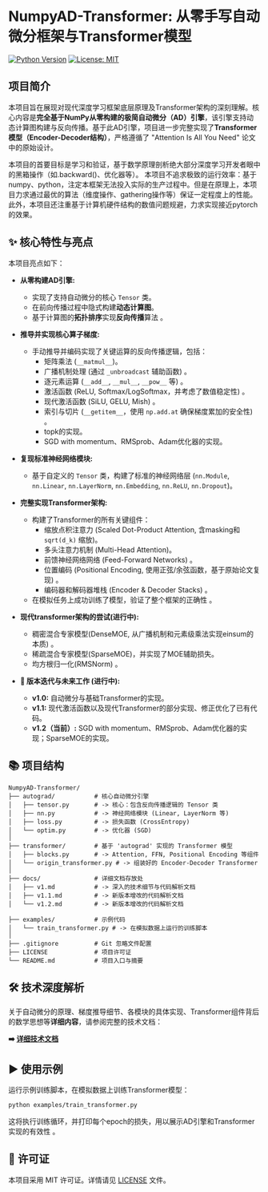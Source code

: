 # NumpyAD-Transformer: 从零手写自动微分框架与Transformer模型

[![Python Version](https://img.shields.io/badge/Python-3.8%2B-blue.svg)](https://www.python.org/)
[![License: MIT](https://img.shields.io/badge/License-MIT-yellow.svg)](https://opensource.org/licenses/MIT)

## 项目简介

本项目旨在展现对现代深度学习框架底层原理及Transformer架构的深刻理解。核心内容是**完全基于NumPy从零构建的极简自动微分（AD）引擎**，该引擎支持动态计算图构建与反向传播。基于此AD引擎，项目进一步完整实现了**Transformer模型（Encoder-Decoder结构）**，严格遵循了 "Attention Is All You Need" 论文中的原始设计。

本项目的首要目标是学习和验证，基于数学原理剖析绝大部分深度学习开发者眼中的黑箱操作（如.backward()、优化器等）。
本项目不追求极致的运行效率：基于numpy、python，注定本框架无法投入实际的生产过程中。但是在原理上，本项目力求通过最优的算法（维度操作、gathering操作等）保证一定程度上的性能。此外，本项目还注重基于计算机硬件结构的数值问题规避，力求实现接近pytorch的效果。

## ✨ 核心特性与亮点

本项目亮点如下：

* **从零构建AD引擎:**
    * 实现了支持自动微分的核心 `Tensor` 类。
    * 在前向传播过程中隐式构建**动态计算图**。
    * 基于计算图的**拓扑排序**实现**反向传播**算法 。
* **推导并实现核心算子梯度:**
    * 手动推导并编码实现了关键运算的反向传播逻辑，包括：
        * 矩阵乘法 (`__matmul__`)。
        * 广播机制处理 (通过 `_unbroadcast` 辅助函数) 。
        * 逐元素运算 (`__add__`, `__mul__`, `__pow__` 等) 。
        * 激活函数 (ReLU, Softmax/LogSoftmax，并考虑了数值稳定性) 。
        * 现代激活函数 (SiLU, GELU, Mish) 。
        * 索引与切片 (`__getitem__`，使用 `np.add.at` 确保梯度累加的安全性) 。
        * topk的实现。
        * SGD with momentum、RMSprob、Adam优化器的实现。
* **复现标准神经网络模块:**
    * 基于自定义的 `Tensor` 类，构建了标准的神经网络层 (`nn.Module`, `nn.Linear`, `nn.LayerNorm`, `nn.Embedding`, `nn.ReLU`, `nn.Dropout`)。
* **完整实现Transformer架构:**
    * 构建了Transformer的所有关键组件：
        * 缩放点积注意力 (Scaled Dot-Product Attention, 含masking和 `sqrt(d_k)` 缩放)。
        * 多头注意力机制 (Multi-Head Attention)。
        * 前馈神经网络网络 (Feed-Forward Networks) 。
        * 位置编码 (Positional Encoding, 使用正弦/余弦函数，基于原始论文复现) 。
        * 编码器和解码器堆栈 (Encoder & Decoder Stacks) 。
    * 在模拟任务上成功训练了模型，验证了整个框架的正确性 。
* **现代transformer架构的尝试(进行中):**
    * 稠密混合专家模型(DenseMOE, 从广播机制和元素级乘法实现einsum的本质) 。
    * 稀疏混合专家模型(SparseMOE)，并实现了MOE辅助损失。
    * 均方根归一化(RMSNorm) 。

* **🚀 版本迭代与未来工作 (进行中):**
    * **v1.0:** 自动微分与基础Transformer的实现。
    * **v1.1:** 现代激活函数以及现代Transformer的部分实现、修正优化了已有代码。
    * **v1.2（当前）:** SGD with momentum、RMSprob、Adam优化器的实现；SparseMOE的实现。

## 📚 项目结构

```
NumpyAD-Transformer/
├── autograd/           # 核心自动微分引擎
│   ├── tensor.py       # -> 核心：包含反向传播逻辑的 Tensor 类
│   ├── nn.py           # -> 神经网络模块 (Linear, LayerNorm 等)
│   ├── loss.py         # -> 损失函数 (CrossEntropy)
│   └── optim.py        # -> 优化器 (SGD)
│
├── transformer/        # 基于 'autograd' 实现的 Transformer 模型
│   ├── blocks.py       # -> Attention, FFN, Positional Encoding 等组件
│   └── origin_transformer.py # -> 组装好的 Encoder-Decoder Transformer
│
├── docs/               # 详细文档存放处
│   ├── v1.md           # -> 深入的技术细节与代码解析文档
│   ├── v1.1.md         # -> 新版本增改的代码解析文档
│   └── v1.2.md         # -> 新版本增改的代码解析文档

├── examples/           # 示例代码
│   └── train_transformer.py # -> 在模拟数据上运行的训练脚本
│
├── .gitignore          # Git 忽略文件配置
├── LICENSE             # 项目许可证
└── README.md           # 项目入口与摘要
```

## 🛠️ 技术深度解析

关于自动微分的原理、梯度推导细节、各模块的具体实现、Transformer组件背后的数学思想等**详细内容**，请参阅完整的技术文档：

**➡️ [详细技术文档](./docs/v1.md)**

## ▶️ 使用示例

运行示例训练脚本，在模拟数据上训练Transformer模型：

```bash
python examples/train_transformer.py
```

这将执行训练循环，并打印每个epoch的损失，用以展示AD引擎和Transformer实现的有效性 。

## 📜 许可证

本项目采用 MIT 许可证。详情请见 [LICENSE](./LICENSE) 文件。
